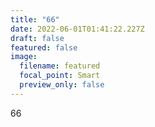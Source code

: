 ```yaml
---
title: "66"
date: 2022-06-01T01:41:22.227Z
draft: false
featured: false
image:
  filename: featured
  focal_point: Smart
  preview_only: false
---
```

66